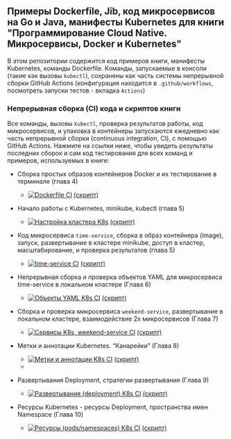 ## Примеры Dockerfile, Jib, код микросервисов на Go и Java, манифесты Kubernetes для книги "Программирование Cloud Native. Микросервисы, Docker и Kubernetes"

В этом репозитории содержится код примеров книги, манифесты Kubernetes, команды Dockerfile. Команды, запускаемые в консоли (такие как вызовы `kubectl`), сохранены как часть системы непрерывной сборки GitHub Actions (конфигурация находится в `.github/workflows`, посмотреть запуски тестов - вкладка `Actions`)

### Непрерывная сборка (CI) кода и скриптов книги

Все команды, вызовы `kubectl`, проверка результатов работы, код микросервисов, и упаковка в контейнеры запускаются ежедневно как часть непрерывной сборки (continuous integration, CI), с помощью GitHub Actions. Нажмите на ссылки ниже, чтобы увидеть результаты последних сборок и сам код тестирования для всех команд и примеров, используемых в книге:

* Cборка простых образов контейнеров Docker и их тестирование в терминале (глава 4)
    * [![Dockerfile CI](https://github.com/ivanporty/cloud-docker-k8s/actions/workflows/docker-image.yml/badge.svg?branch=master)](https://github.com/ivanporty/cloud-docker-k8s/actions/workflows/docker-image.yml)    [(скрипт)](https://github.com/ivanporty/cloud-docker-k8s/blob/master/.github/workflows/docker-image.yml)

* Начало работы с Kubernetes, minikube, kubectl (глава 5)
    * [![Настройка кластера K8s](https://github.com/ivanporty/cloud-docker-k8s/actions/workflows/cluster-setup.yml/badge.svg)](https://github.com/ivanporty/cloud-docker-k8s/actions/workflows/cluster-setup.yml)  [(скрипт)](https://github.com/ivanporty/cloud-docker-k8s/blob/master/.github/workflows/cluster-setup.yml)

* Код микросервиса `time-service`, сборка в образ контейнера (image), запуск, развертывание в кластере minikube, доступ в кластер, масштабирование, и проверка результатов (глава 5)
    * [![time-service CI](https://github.com/ivanporty/cloud-docker-k8s/actions/workflows/time-service.yml/badge.svg)](https://github.com/ivanporty/cloud-docker-k8s/actions/workflows/time-service.yml)   [(скрипт)](https://github.com/ivanporty/cloud-docker-k8s/blob/master/.github/workflows/time-service.yml) 

* Непрерывная сборка и проверка объектов YAML для микросервиса time-service в локальном кластере (Глава 6)
    * [![Объекты YAML K8s CI](https://github.com/ivanporty/cloud-docker-k8s/actions/workflows/k8s-objects.yml/badge.svg)](https://github.com/ivanporty/cloud-docker-k8s/actions/workflows/k8s-objects.yml)  [(скрипт)](https://github.com/ivanporty/cloud-docker-k8s/blob/master/.github/workflows/k8s-objects.yml) 

* Cборка и проверка микросервиса `weekend-service`, развертывание в локальном кластере, взаимодействие 2х микросервисов (Глава 7)
    * [![Сервисы K8s, weekend-service CI](https://github.com/ivanporty/cloud-docker-k8s/actions/workflows/svc-weekend-service.yml/badge.svg)](https://github.com/ivanporty/cloud-docker-k8s/actions/workflows/svc-weekend-service.yml)  [(скрипт)](https://github.com/ivanporty/cloud-docker-k8s/blob/master/.github/workflows/svc-weekend-service.yml) 

* Метки и аннотации Kubernetes. “Канарейки” (Глава 8)
    * [![Метки и аннотации K8s CI](https://github.com/ivanporty/cloud-docker-k8s/actions/workflows/k8s-labels.yml/badge.svg)](https://github.com/ivanporty/cloud-docker-k8s/actions/workflows/k8s-labels.yml)  [(скрипт)](https://github.com/ivanporty/cloud-docker-k8s/blob/master/.github/workflows/k8s-labels.yml) 
    * 
* Развертывания Deployment, стратегии развертывания (Глава 9)
    * [![Развертывания (deployment) K8s CI](https://github.com/ivanporty/cloud-docker-k8s/actions/workflows/k8s-deployment.yml/badge.svg)](https://github.com/ivanporty/cloud-docker-k8s/actions/workflows/k8s-deployment.yml)  [(скрипт)](https://github.com/ivanporty/cloud-docker-k8s/blob/master/.github/workflows/k8s-deployment.yml) 

* Ресурсы Kubernetes - ресурсы Deployment, пространства имен Namespace (Глава 10)
    * [![Ресурсы (pods/namespaces) K8s CI](https://github.com/ivanporty/cloud-docker-k8s/actions/workflows/k8s-resources.yml/badge.svg)](https://github.com/ivanporty/cloud-docker-k8s/actions/workflows/k8s-resources.yml)  [(скрипт)](https://github.com/ivanporty/cloud-docker-k8s/blob/master/.github/workflows/k8s-resources.yml) 
